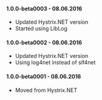 ﻿#### 1.0.0-beta0003 - 08.06.2016
* Updated Hystrix.NET version
* Started using LibLog

#### 1.0.0-beta0002 - 08.06.2016
* Updated Hystrix.NET version
* Using log4net instead of slf4net

#### 1.0.0-beta0001 - 08.06.2016
* Moved from Hystrix.NET